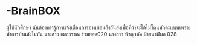 # -BrainBOX
ผู้ใช้นักศึกษา ฉันต้องการรู้การเเจ้งเตือนการบ้านก่อนถึงวันส่งเพื่อที่ว่าจะได้ไม่โดนหักคะเเนนเพราะทำการบ้านส่งไม่ทัน
นางสาว ธมลวรรณ ร่วมยอด020
นางสาว พิชญาภัค ฝ้ายนาฬิผล 028
